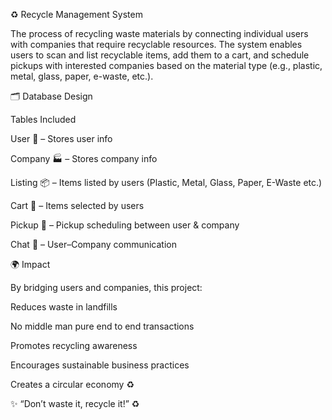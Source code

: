 ♻️ Recycle Management System

The process of recycling waste materials by connecting individual users with companies that require recyclable resources. The system enables users to scan and list recyclable items, add them to a cart, and schedule pickups with interested companies based on the material type (e.g., plastic, metal, glass, paper, e-waste, etc.).

🗂️ Database Design

Tables Included

User 👤 – Stores user info

Company 🏭 – Stores company info

Listing 📦 – Items listed by users (Plastic, Metal, Glass, Paper, E-Waste etc.)

Cart 🛒 – Items selected by users

Pickup 🚚 – Pickup scheduling between user & company

Chat 💬 – User–Company communication


🌍 Impact

By bridging users and companies, this project:

Reduces waste in landfills

No middle man pure end to end transactions

Promotes recycling awareness

Encourages sustainable business practices

Creates a circular economy ♻️


✨ “Don’t waste it, recycle it!” ♻️

